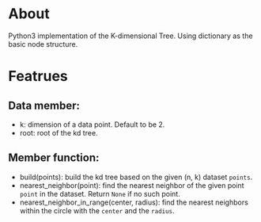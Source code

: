 # About

Python3 implementation of the K-dimensional Tree. Using dictionary as the basic node structure.

# Featrues
## Data member:
- k: dimension of a data point. Default to be 2.
- root: root of the kd tree.
## Member function:
- build(points): build the kd tree based on the given (n, k) dataset `points`.
- nearest_neighbor(point): find the nearest neighbor of the given point `point` in the dataset. Return `None` if no such point.
- nearest_neighbor_in_range(center, radius): find the nearest neighbors within the circle with the `center` and the `radius`.
